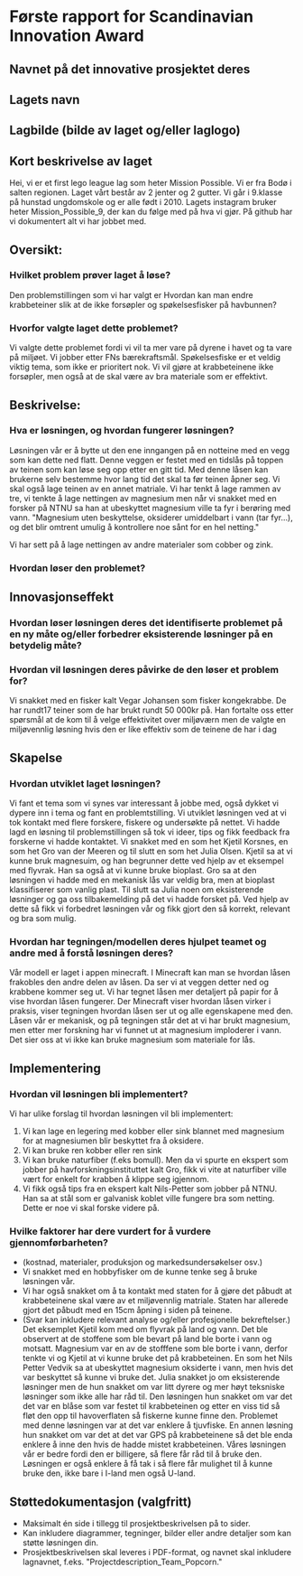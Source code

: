 # Første rapport for Scandinavian Innovation Award
## Navnet på det innovative prosjektet deres
## Lagets navn
## Lagbilde (bilde av laget og/eller laglogo)
## Kort beskrivelse av laget
Hei, vi er et first lego league lag som heter Mission Possible. Vi er fra Bodø i salten regionen.
Laget vårt består av 2 jenter og 2 gutter. Vi går i 9.klasse på hunstad ungdomskole og er alle født i 2010. 
Lagets instagram bruker heter Mission_Possible_9, der kan du følge med på hva vi gjør. På github har vi dokumentert alt vi har jobbet med.
## Oversikt:
### Hvilket problem prøver laget å løse?
Den problemstillingen som vi har valgt er Hvordan kan man endre krabbeteiner slik at de ikke forsøpler og spøkelsesfisker på havbunnen?  
### Hvorfor valgte laget dette problemet?
Vi valgte dette problemet fordi vi vil ta mer vare på dyrene i havet og ta vare på miljøet. Vi jobber etter FNs bærekraftsmål. Spøkelsesfiske er et veldig viktig tema, som ikke er prioritert nok. Vi vil gjøre at krabbeteinene ikke forsøpler, men også at de skal være av bra materiale som er effektivt. 
## Beskrivelse:
### Hva er løsningen, og hvordan fungerer løsningen?
Løsningen vår er å bytte ut den ene inngangen på en notteine med en vegg som kan dette ned flatt. Denne veggen er festet med en tidslås på toppen av teinen som kan løse seg opp etter en gitt tid. Med denne låsen kan brukerne selv bestemme hvor lang tid det skal ta før teinen åpner seg. Vi skal også lage teinen av en annet matriale. Vi har tenkt å lage rammen av tre, vi tenkte å lage nettingen av magnesium men når vi snakket med en forsker på NTNU sa han at  ubeskyttet magnesium ville ta fyr i berøring med vann. "Magnesium uten beskyttelse, oksiderer umiddelbart i vann (tar fyr…), og det blir omtrent umulig å kontrollere noe sånt for en hel netting."

Vi har sett på å lage nettingen av andre materialer som cobber og zink.
### Hvordan løser den problemet?
## Innovasjonseffekt
### Hvordan løser løsningen deres det identifiserte problemet på en ny måte og/eller forbedrer eksisterende løsninger på en betydelig måte?
### Hvordan vil løsningen deres påvirke de den løser et problem for?
Vi snakket med en fisker kalt Vegar Johansen som fisker kongekrabbe. De har rundt17 teiner som de har brukt rundt 50 000kr på. Han fortalte oss etter spørsmål at de kom til å velge effektivitet over miljøværn men de valgte en miljøvennlig løsning hvis den er like effektiv som de teinene de har i dag
## Skapelse
### Hvordan utviklet laget løsningen?
Vi fant et tema som vi synes var interessant å jobbe med, også dykket vi dypere inn i tema og fant en problemtstilling. Vi utviklet løsningen ved at vi tok kontakt med flere forskere, fiskere og undersøkte på nettet. Vi hadde lagd en løsning til problemstillingen så tok vi ideer, tips og fikk feedback fra forskerne vi hadde kontaktet. Vi snakket med en som het Kjetil Korsnes, en som het Gro van der Meeren og til slutt en som het Julia Olsen. Kjetil sa at vi kunne bruk magnesuim, og han begrunner dette ved hjelp av et eksempel med flyvrak. Han sa også at vi kunne bruke bioplast. Gro sa at den løsningen vi hadde med en mekanisk lås var veldig bra, men at bioplast klassifiserer som vanlig plast. Til slutt sa Julia noen om eksisterende løsninger og ga oss tilbakemelding på det vi hadde forsket på. Ved hjelp av dette så fikk vi forbedret løsningen vår og fikk gjort den så korrekt, relevant og bra som mulig. 
### Hvordan har tegningen/modellen deres hjulpet teamet og andre med å forstå løsningen deres?
Vår modell er laget i appen minecraft. I Minecraft kan man se hvordan låsen frakobles den andre delen av låsen. Da ser vi at veggen detter ned og krabbene kommer seg ut. Vi har tegnet låsen mer detaljert på papir for å vise hvordan låsen fungerer. Der Minecraft viser hvordan låsen virker i praksis, viser tegningen hvordan låsen ser ut og alle egenskapene med den. Låsen vår er mekanisk, og på tegningen står det at vi har brukt magnesium, men etter mer forskning har vi funnet ut at magnesium imploderer i vann. Det sier oss at vi ikke kan bruke magnesium som materiale for lås. 
## Implementering
### Hvordan vil løsningen bli implementert?
Vi har ulike forslag til hvordan løsningen vil bli implementert:
1. Vi kan lage en legering med kobber eller sink blannet med magnesium for at magnesiumen blir beskyttet fra å oksidere.
2. Vi kan bruke ren kobber eller ren sink
3. Vi kan bruke naturfiber (f.eks bomull). Men da vi spurte en ekspert som jobber på havforskningsinstituttet kalt Gro, fikk vi vite at naturfiber ville vært for enkelt for krabben å klippe seg igjennom.
4. Vi fikk også tips fra en ekspert kalt Nils-Petter som jobber på NTNU. Han sa at stål som er galvanisk koblet ville fungere bra som netting. Dette er noe vi skal forske videre på.
### Hvilke faktorer har dere vurdert for å vurdere gjennomførbarheten?
- (kostnad, materialer, produksjon og markedsundersøkelser osv.)
- Vi snakket med en hobbyfisker om de kunne tenke seg å bruke løsningen vår.
- Vi har også snakket om å ta kontakt med staten for å gjøre det påbudt at krabbeteinene skal være av et miljøvennlig matriale. Staten har allerede gjort det påbudt med en 15cm åpning i siden på teinene.
- (Svar kan inkludere relevant analyse og/eller profesjonelle bekreftelser.)
Det eksemplet Kjetil kom med om flyvrak på land og vann. Det ble observert at de stoffene som ble bevart på land ble borte i vann og motsatt. Magnesium var en av de stofffene som ble borte i vann, derfor tenkte vi og Kjetil at vi kunne bruke det på krabbeteinen. En som het Nils Petter Vedvik sa at ubeskyttet magnesium oksiderte i vann, men hvis det var beskyttet så kunne vi bruke det. Julia snakket jo om eksisterende løsninger men de hun snakket om var litt dyrere og mer høyt teksniske løsninger som ikke alle har råd til. Den løsningen hun snakket om var det det var en blåse som var festet til krabbeteinen og etter en viss tid så fløt den opp til havoverflaten så fiskerne kunne finne den. Problemet med denne løsningen var at det var enklere å tjuvfiske. En annen løsning hun snakket om var det at det var GPS på krabbeteinene så det ble enda enklere å inne den hvis de hadde mistet krabbeteinen. Våres løsningen vår er bedre fordi den er billigere, så flere får råd til å bruke den. Løsningen er også enklere å få tak i så flere får mulighet til å kunne bruke den, ikke bare i I-land men også U-land.
## Støttedokumentasjon (valgfritt)
- Maksimalt én side i tillegg til prosjektbeskrivelsen på to sider.
- Kan inkludere diagrammer, tegninger, bilder eller andre detaljer som kan støtte løsningen din.
- Prosjektbeskrivelsen skal leveres i PDF-format, og navnet skal inkludere lagnavnet, f.eks. "Projectdescription_Team_Popcorn."
